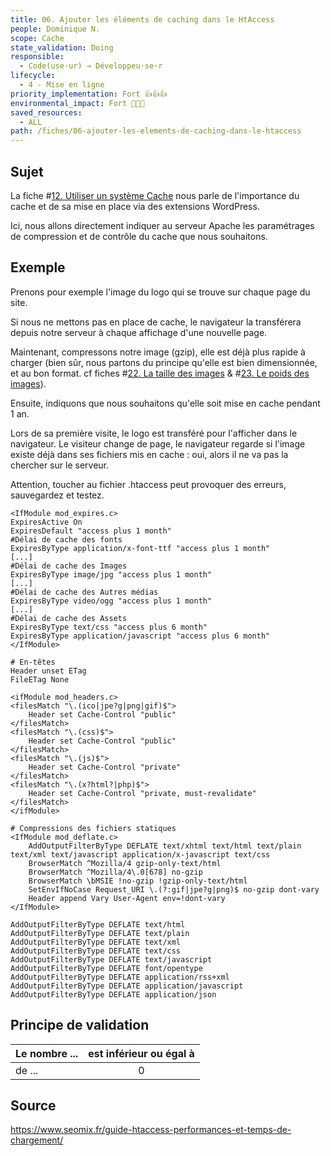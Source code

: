 ```yaml
---
title: 06. Ajouter les éléments de caching dans le HtAccess
people: Dominique N.
scope: Cache
state_validation: Doing
responsible: 
  - Code(use·ur) → Développeu·se·r
lifecycle: 
  - 4 - Mise en ligne
priority_implementation: Fort 👍👍👍
environmental_impact: Fort 🌱🌱🌱
saved_resources: 
  - ALL
path: /fiches/06-ajouter-les-elements-de-caching-dans-le-htaccess
---
```


## Sujet

La fiche #[12. Utiliser un système Cache](./12.%20Utiliser%20un%20syst%C3%A8me%20Cache.md) nous parle de l'importance du cache et de sa mise en place via des extensions WordPress.

Ici, nous allons directement indiquer au serveur Apache les paramétrages de compression et de contrôle du cache que nous souhaitons.

## Exemple

Prenons pour exemple l'image du logo qui se trouve sur chaque page du site.

Si nous ne mettons pas en place de cache, le navigateur la transférera depuis notre serveur à chaque affichage d'une nouvelle page.

Maintenant, compressons notre image (gzip), elle est déjà plus rapide à charger (bien sûr, nous partons du principe qu'elle est bien dimensionnée, et au bon format. cf fiches #[22. La taille des images](./22.%20La%20taille%20des%20images.md) & #[23. Le poids des images](./23.%20Le%20poids%20des%20images.md)).

Ensuite, indiquons que nous souhaitons qu'elle soit mise en cache pendant 1 an.

Lors de sa première visite, le logo est transféré pour l'afficher dans le navigateur. Le visiteur change de page, le navigateur regarde si l'image existe déjà dans ses fichiers mis en cache : oui, alors il ne va pas la chercher sur le serveur.

Attention, toucher au fichier .htaccess peut provoquer des erreurs, sauvegardez et testez.

```apacheconf
<IfModule mod_expires.c>
ExpiresActive On
ExpiresDefault "access plus 1 month"
#Délai de cache des fonts
ExpiresByType application/x-font-ttf "access plus 1 month"
[...]
#Délai de cache des Images
ExpiresByType image/jpg "access plus 1 month"
[...]
#Délai de cache des Autres médias
ExpiresByType video/ogg "access plus 1 month"
[...]
#Délai de cache des Assets
ExpiresByType text/css "access plus 6 month"
ExpiresByType application/javascript "access plus 6 month"
</IfModule>

# En-têtes
Header unset ETag
FileETag None

<ifModule mod_headers.c>
<filesMatch "\.(ico|jpe?g|png|gif)$">
    Header set Cache-Control "public"
</filesMatch>
<filesMatch "\.(css)$">
    Header set Cache-Control "public"
</filesMatch>
<filesMatch "\.(js)$">
    Header set Cache-Control "private"
</filesMatch>
<filesMatch "\.(x?html?|php)$">
    Header set Cache-Control "private, must-revalidate"
</filesMatch>
</ifModule>

# Compressions des fichiers statiques
<IfModule mod_deflate.c>
    AddOutputFilterByType DEFLATE text/xhtml text/html text/plain text/xml text/javascript application/x-javascript text/css
    BrowserMatch ^Mozilla/4 gzip-only-text/html
    BrowserMatch ^Mozilla/4\.0[678] no-gzip
    BrowserMatch \bMSIE !no-gzip !gzip-only-text/html
    SetEnvIfNoCase Request_URI \.(?:gif|jpe?g|png)$ no-gzip dont-vary
    Header append Vary User-Agent env=!dont-vary
</IfModule>

AddOutputFilterByType DEFLATE text/html
AddOutputFilterByType DEFLATE text/plain
AddOutputFilterByType DEFLATE text/xml
AddOutputFilterByType DEFLATE text/css
AddOutputFilterByType DEFLATE text/javascript
AddOutputFilterByType DEFLATE font/opentype
AddOutputFilterByType DEFLATE application/rss+xml
AddOutputFilterByType DEFLATE application/javascript
AddOutputFilterByType DEFLATE application/json
```

## Principe de validation

| Le nombre ... | est inférieur ou égal à |
| ------------- | :---------------------: |
| de ...        |            0            |

## Source

<https://www.seomix.fr/guide-htaccess-performances-et-temps-de-chargement/>